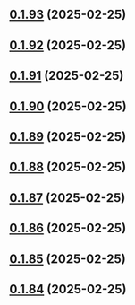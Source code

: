 ## [0.1.93](https://github.com/binary-braids/terraform-oracle/compare/v0.1.92...v0.1.93) (2025-02-25)



## [0.1.92](https://github.com/binary-braids/terraform-oracle/compare/v0.1.91...v0.1.92) (2025-02-25)



## [0.1.91](https://github.com/binary-braids/terraform-oracle/compare/v0.1.90...v0.1.91) (2025-02-25)



## [0.1.90](https://github.com/binary-braids/terraform-oracle/compare/v0.1.89...v0.1.90) (2025-02-25)



## [0.1.89](https://github.com/binary-braids/terraform-oracle/compare/v0.1.88...v0.1.89) (2025-02-25)



## [0.1.88](https://github.com/binary-braids/terraform-oracle/compare/v0.1.87...v0.1.88) (2025-02-25)



## [0.1.87](https://github.com/binary-braids/terraform-oracle/compare/v0.1.86...v0.1.87) (2025-02-25)



## [0.1.86](https://github.com/binary-braids/terraform-oracle/compare/v0.1.85...v0.1.86) (2025-02-25)



## [0.1.85](https://github.com/binary-braids/terraform-oracle/compare/v0.1.84...v0.1.85) (2025-02-25)



## [0.1.84](https://github.com/binary-braids/terraform-oracle/compare/v0.1.83...v0.1.84) (2025-02-25)



